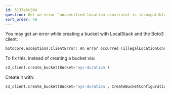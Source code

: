 ```yaml
---
id: 5137e6c204
question: Get an error ‘unspecified location constraint is incompatible’
sort_order: 40
---
```


You may get an error while creating a bucket with LocalStack and the Boto3 client:

```python
botocore.exceptions.ClientError: An error occurred (IllegalLocationConstraintException) when calling the CreateBucket operation: The unspecified location constraint is incompatible for the region specific endpoint this request was sent to.
```

To fix this, instead of creating a bucket via:

```python
s3_client.create_bucket(Bucket='nyc-duration')
```

Create it with:

```python
s3_client.create_bucket(Bucket='nyc-duration', CreateBucketConfiguration={'LocationConstraint': AWS_DEFAULT_REGION})
```